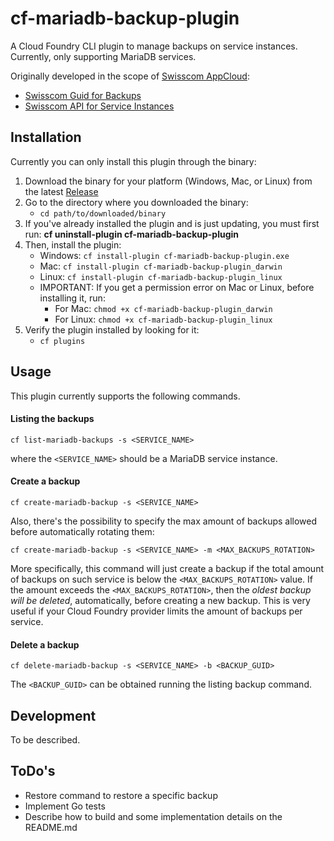 # cf-mariadb-backup-plugin

A Cloud Foundry CLI plugin to manage backups on service instances. Currently, only supporting MariaDB services.

Originally developed in the scope of [Swisscom AppCloud](http://developer.swisscom.com):
* [Swisscom Guid for Backups](https://docs.developer.swisscom.com/devguide-sc/services/backups.html)
* [Swisscom API for Service Instances](https://api.lyra-836.appcloud.swisscom.com/api-doc/#/Service_Instances)

## Installation

Currently you can only install this plugin through the binary:

1. Download the binary for your platform (Windows, Mac, or Linux) from the latest [Release](https://github.com/gsmachado/cf-mariadb-backup-plugin/releases)
2. Go to the directory where you downloaded the binary:
	* `cd path/to/downloaded/binary`
3. If you've already installed the plugin and is just updating, you must first run: **cf uninstall-plugin cf-mariadb-backup-plugin**
4. Then, install the plugin:
	* Windows: `cf install-plugin cf-mariadb-backup-plugin.exe`
	* Mac: `cf install-plugin cf-mariadb-backup-plugin_darwin`
	* Linux: `cf install-plugin cf-mariadb-backup-plugin_linux`
	* IMPORTANT: If you get a permission error on Mac or Linux, before installing it, run:
		* For Mac: `chmod +x cf-mariadb-backup-plugin_darwin`
		* For Linux: `chmod +x cf-mariadb-backup-plugin_linux`
5. Verify the plugin installed by looking for it:
	* `cf plugins`

## Usage

This plugin currently supports the following commands.

#### Listing the backups

```
cf list-mariadb-backups -s <SERVICE_NAME>
```

where the `<SERVICE_NAME>` should be a MariaDB service instance.

#### Create a backup

```
cf create-mariadb-backup -s <SERVICE_NAME>
```

Also, there's the possibility to specify the max amount of backups allowed before automatically rotating them:

```
cf create-mariadb-backup -s <SERVICE_NAME> -m <MAX_BACKUPS_ROTATION>
```

More specifically, this command will just create a backup if the total amount of backups on such service is below the `<MAX_BACKUPS_ROTATION>` value. If the amount exceeds the `<MAX_BACKUPS_ROTATION>`, then the *oldest backup will be deleted*, automatically, before creating a new backup. This is very useful if your Cloud Foundry provider limits the amount of backups per service.

#### Delete a backup

```
cf delete-mariadb-backup -s <SERVICE_NAME> -b <BACKUP_GUID>
```

The `<BACKUP_GUID>` can be obtained running the listing backup command.

## Development

To be described.

## ToDo's

* Restore command to restore a specific backup
* Implement Go tests
* Describe how to build and some implementation details on the README.md